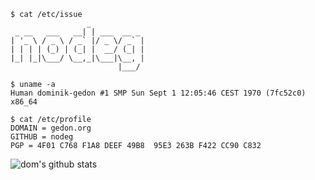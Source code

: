 ```
$ cat /etc/issue
                 _            
 _ __   ___   __| | ___  __ _ 
| '_ \ / _ \ / _` |/ _ \/ _` |
| | | | (_) | (_| |  __/ (_| |
|_| |_|\___/ \__,_|\___|\__, |
                        |___/

$ uname -a
Human dominik-gedon #1 SMP Sun Sept 1 12:05:46 CEST 1970 (7fc52c0) x86_64

$ cat /etc/profile
DOMAIN = gedon.org
GITHUB = nodeg
PGP = 4F01 C768 F1A8 DEEF 49B8  95E3 263B F422 CC90 C832
```
![dom's github stats](https://github-readme-stats.vercel.app/api?username=nodeg&show_icons=true&theme=dark)
